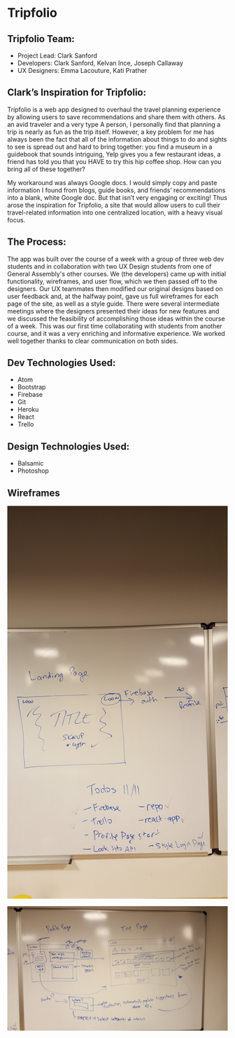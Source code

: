 # Tripfolio

## Tripfolio Team:
- Project Lead: Clark Sanford
- Developers: Clark Sanford, Kelvan Ince, Joseph Callaway
- UX Designers: Emma Lacouture, Kati Prather


## Clark’s Inspiration for Tripfolio:

Tripfolio is a web app designed to overhaul the travel planning experience by allowing users to save recommendations and share them with others. As an avid traveler and a very type A person, I personally find that planning a trip is nearly as fun as the trip itself. However, a key problem for me has always been the fact that all of the information about things to do and sights to see is spread out and hard to bring together: you find a museum in a guidebook that sounds intriguing, Yelp gives you a few restaurant ideas, a friend has told you that you HAVE to try this hip coffee shop. How can you bring all of these together?

My workaround was always Google docs. I would simply copy and paste information I found from blogs, guide books, and friends’ recommendations into a blank, white Google doc. But that isn’t very engaging or exciting! Thus arose the inspiration for Tripfolio, a site that would allow users to cull their travel-related information into one centralized location, with a heavy visual focus.


## The Process:

The app was built over the course of a week with a group of three web dev students and in collaboration with two UX Design students from one of General Assembly's other courses. We (the developers) came up with initial functionality, wireframes, and user flow, which we then passed off to the designers. Our UX teammates then modified our original designs based on user feedback and, at the halfway point, gave us full wireframes for each page of the site, as well as a style guide. There were several intermediate meetings where the designers presented their ideas for new features and we discussed the feasibility of accomplishing those ideas within the course of a week. This was our first time collaborating with students from another course, and it was a very enriching and informative experience. We worked well together thanks to clear communication on both sides.


## Dev Technologies Used:
- Atom
- Bootstrap
- Firebase
- Git
- Heroku
- React
- Trello


## Design Technologies Used:
- Balsamic
- Photoshop


## Wireframes
![Initial wireframe for landing page](./public/images/wireframes2.jpg "Initial wireframe for landing page")

![Initial wireframes for profile and trip-planning page](./public/images/wireframes1.jpg "Initial wireframes for profile and trip-planning page")

